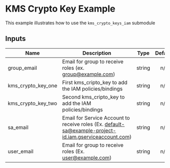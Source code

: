 # KMS Crypto Key Example

This example illustrates how to use the `kms_crypto_keys_iam` submodule

<!-- BEGINNING OF PRE-COMMIT-TERRAFORM DOCS HOOK -->
## Inputs

| Name | Description | Type | Default | Required |
|------|-------------|:----:|:-----:|:-----:|
| group\_email | Email for group to receive roles (ex. group@example.com) | string | n/a | yes |
| kms\_crypto\_key\_one | First kms_cripto_key to add the IAM policies/bindings | string | n/a | yes |
| kms\_crypto\_key\_two | Second kms_cripto_key to add the IAM policies/bindings | string | n/a | yes |
| sa\_email | Email for Service Account to receive roles (Ex. default-sa@example-project-id.iam.gserviceaccount.com) | string | n/a | yes |
| user\_email | Email for group to receive roles (Ex. user@example.com) | string | n/a | yes |

<!-- END OF PRE-COMMIT-TERRAFORM DOCS HOOK -->
